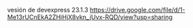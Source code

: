 

vesión de devexpress 23.1.3 https://drive.google.com/file/d/1-Me13rUCnEkA2ZHiHjX8vkn_jUvx-RQD/view?usp=sharing


